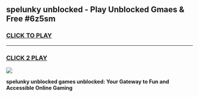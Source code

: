 
## spelunky unblocked - Play Unblocked Gmaes & Free #6z5sm
<h3>
<a href="https://news.freeplayer.one?title=spelunky_unblocked&ref=24F">CLICK TO PLAY</a></h3>
<hr>

<h3>
<a href="https://news.freeplayer.one?title=spelunky_unblocked&ref=24F">CLICK 2 PLAY</a>
  
</h3>

<a href="https://news.freeplayer.one?title=spelunky_unblocked&ref=24F/"><img src="https://clearcache.store/games.png"></a>


**spelunky unblocked games unblocked: Your Gateway to Fun and Accessible Online Gaming**
